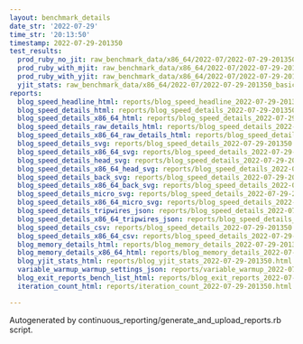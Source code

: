 ```yaml
---
layout: benchmark_details
date_str: '2022-07-29'
time_str: '20:13:50'
timestamp: 2022-07-29-201350
test_results:
  prod_ruby_no_jit: raw_benchmark_data/x86_64/2022-07/2022-07-29-201350_basic_benchmark_prod_ruby_no_jit.json
  prod_ruby_with_mjit: raw_benchmark_data/x86_64/2022-07/2022-07-29-201350_basic_benchmark_prod_ruby_with_mjit.json
  prod_ruby_with_yjit: raw_benchmark_data/x86_64/2022-07/2022-07-29-201350_basic_benchmark_prod_ruby_with_yjit.json
  yjit_stats: raw_benchmark_data/x86_64/2022-07/2022-07-29-201350_basic_benchmark_yjit_stats.json
reports:
  blog_speed_headline_html: reports/blog_speed_headline_2022-07-29-201350.html
  blog_speed_details_html: reports/blog_speed_details_2022-07-29-201350.html
  blog_speed_details_x86_64_html: reports/blog_speed_details_2022-07-29-201350.x86_64.html
  blog_speed_details_raw_details_html: reports/blog_speed_details_2022-07-29-201350.raw_details.html
  blog_speed_details_x86_64_raw_details_html: reports/blog_speed_details_2022-07-29-201350.x86_64.raw_details.html
  blog_speed_details_svg: reports/blog_speed_details_2022-07-29-201350.svg
  blog_speed_details_x86_64_svg: reports/blog_speed_details_2022-07-29-201350.x86_64.svg
  blog_speed_details_head_svg: reports/blog_speed_details_2022-07-29-201350.head.svg
  blog_speed_details_x86_64_head_svg: reports/blog_speed_details_2022-07-29-201350.x86_64.head.svg
  blog_speed_details_back_svg: reports/blog_speed_details_2022-07-29-201350.back.svg
  blog_speed_details_x86_64_back_svg: reports/blog_speed_details_2022-07-29-201350.x86_64.back.svg
  blog_speed_details_micro_svg: reports/blog_speed_details_2022-07-29-201350.micro.svg
  blog_speed_details_x86_64_micro_svg: reports/blog_speed_details_2022-07-29-201350.x86_64.micro.svg
  blog_speed_details_tripwires_json: reports/blog_speed_details_2022-07-29-201350.tripwires.json
  blog_speed_details_x86_64_tripwires_json: reports/blog_speed_details_2022-07-29-201350.x86_64.tripwires.json
  blog_speed_details_csv: reports/blog_speed_details_2022-07-29-201350.csv
  blog_speed_details_x86_64_csv: reports/blog_speed_details_2022-07-29-201350.x86_64.csv
  blog_memory_details_html: reports/blog_memory_details_2022-07-29-201350.html
  blog_memory_details_x86_64_html: reports/blog_memory_details_2022-07-29-201350.x86_64.html
  blog_yjit_stats_html: reports/blog_yjit_stats_2022-07-29-201350.html
  variable_warmup_warmup_settings_json: reports/variable_warmup_2022-07-29-201350.warmup_settings.json
  blog_exit_reports_bench_list_html: reports/blog_exit_reports_2022-07-29-201350.bench_list.html
  iteration_count_html: reports/iteration_count_2022-07-29-201350.html

---
```

Autogenerated by continuous_reporting/generate_and_upload_reports.rb script.
